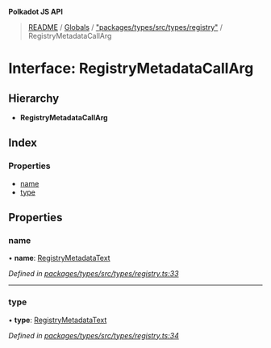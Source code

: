 **Polkadot JS API**

> [README](../README.md) / [Globals](../globals.md) / ["packages/types/src/types/registry"](../modules/_packages_types_src_types_registry_.md) / RegistryMetadataCallArg

# Interface: RegistryMetadataCallArg

## Hierarchy

* **RegistryMetadataCallArg**

## Index

### Properties

* [name](_packages_types_src_types_registry_.registrymetadatacallarg.md#name)
* [type](_packages_types_src_types_registry_.registrymetadatacallarg.md#type)

## Properties

### name

•  **name**: [RegistryMetadataText](_packages_types_src_types_registry_.registrymetadatatext.md)

*Defined in [packages/types/src/types/registry.ts:33](https://github.com/polkadot-js/api/blob/9d548f787/packages/types/src/types/registry.ts#L33)*

___

### type

•  **type**: [RegistryMetadataText](_packages_types_src_types_registry_.registrymetadatatext.md)

*Defined in [packages/types/src/types/registry.ts:34](https://github.com/polkadot-js/api/blob/9d548f787/packages/types/src/types/registry.ts#L34)*

